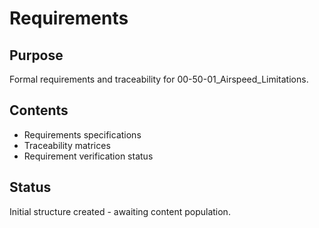 # Requirements

## Purpose
Formal requirements and traceability for 00-50-01_Airspeed_Limitations.

## Contents
- Requirements specifications
- Traceability matrices
- Requirement verification status

## Status
Initial structure created - awaiting content population.
